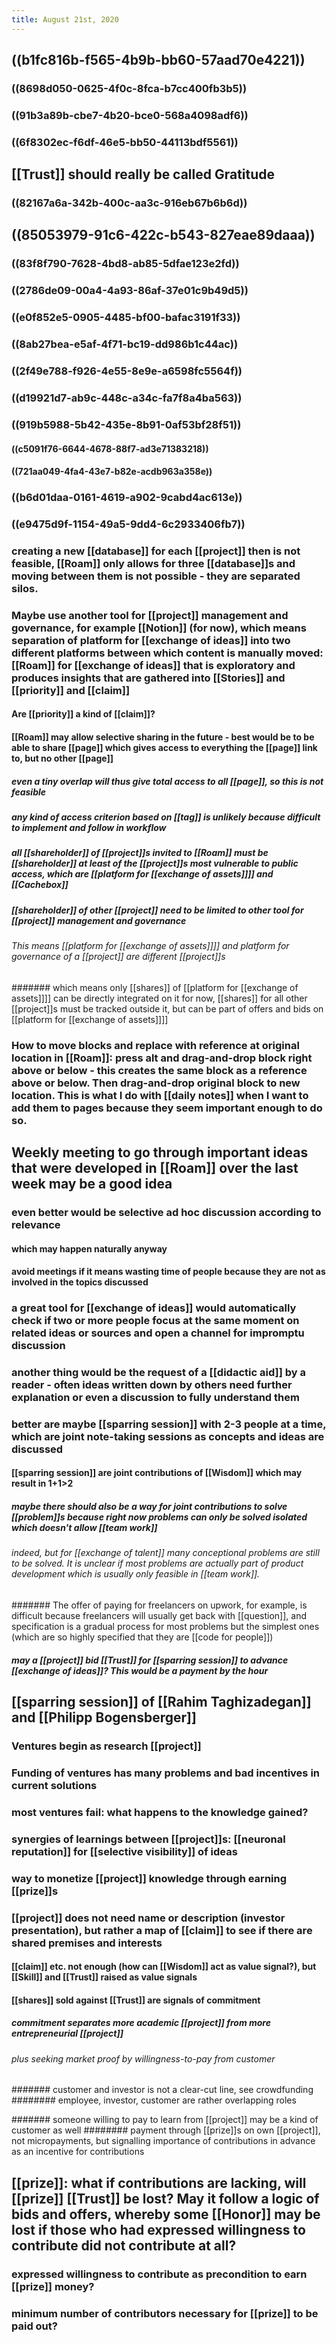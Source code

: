 ```yaml
---
title: August 21st, 2020
---
```


## ((b1fc816b-f565-4b9b-bb60-57aad70e4221))
### ((8698d050-0625-4f0c-8fca-b7cc400fb3b5))

### ((91b3a89b-cbe7-4b20-bce0-568a4098adf6))

### ((6f8302ec-f6df-46e5-bb50-44113bdf5561))

## [[Trust]] should really be called Gratitude
### ((82167a6a-342b-400c-aa3c-916eb67b6b6d))

## ((85053979-91c6-422c-b543-827eae89daaa))
### ((83f8f790-7628-4bd8-ab85-5dfae123e2fd))

### ((2786de09-00a4-4a93-86af-37e01c9b49d5))

### ((e0f852e5-0905-4485-bf00-bafac3191f33))

### ((8ab27bea-e5af-4f71-bc19-dd986b1c44ac))

### ((2f49e788-f926-4e55-8e9e-a6598fc5564f))

### ((d19921d7-ab9c-448c-a34c-fa7f8a4ba563))

### ((919b5988-5b42-435e-8b91-0af53bf28f51))
#### ((c5091f76-6644-4678-88f7-ad3e71383218))

#### ((721aa049-4fa4-43e7-b82e-acdb963a358e))

### ((b6d01daa-0161-4619-a902-9cabd4ac613e))

### ((e9475d9f-1154-49a5-9dd4-6c2933406fb7))

### creating a new [[database]] for each [[project]] then is not feasible, [[Roam]] only allows for three [[database]]s and moving between them is not possible - they are separated silos.

### Maybe use another tool for [[project]] management and governance, for example [[Notion]] (for now), which means separation of platform for [[exchange of ideas]] into two different platforms between which content is manually moved: [[Roam]] for [[exchange of ideas]] that is exploratory and produces insights that are gathered into [[Stories]] and [[priority]] and [[claim]]
#### Are [[priority]] a kind of [[claim]]?

#### [[Roam]] may allow selective sharing in the future - best would be to be able to share [[page]] which gives access to everything the [[page]] link to, but no other [[page]]
##### even a tiny overlap will thus give total access to all [[page]], so this is not feasible

##### any kind of access criterion based on [[tag]] is unlikely because difficult to implement and follow in workflow

##### all [[shareholder]] of [[project]]s invited to [[Roam]] must be [[shareholder]] at least of the [[project]]s most vulnerable to public access, which are [[platform for [[exchange of assets]]]] and [[Cachebox]]

##### [[shareholder]] of other [[project]] need to be limited to other tool for [[project]] management and governance
###### This means [[platform for [[exchange of assets]]]] and platform for governance of a [[project]] are different [[project]]s
####### which means only [[shares]] of [[platform for [[exchange of assets]]]] can be directly integrated on it for now, [[shares]] for all other [[project]]s must be tracked outside it, but can be part of offers and bids on [[platform for [[exchange of assets]]]]

### How to move blocks and replace with reference at original location in [[Roam]]: press alt and drag-and-drop block right above or below - this creates the same block as a reference above or below. Then drag-and-drop original block to new location. This is what I do with [[daily notes]] when I want to add them to pages because they seem important enough to do so.

## Weekly meeting to go through important ideas that were developed in [[Roam]] over the last week may be a good idea
### even better would be selective ad hoc discussion according to relevance
#### which may happen naturally anyway

#### avoid meetings if it means wasting time of people because they are not as involved in the topics discussed

### a great tool for [[exchange of ideas]] would automatically check if two or more people focus at the same moment on related ideas or sources and open a channel for impromptu discussion

### another thing would be the request of a [[didactic aid]] by a reader - often ideas written down by others need further explanation or even a discussion to fully understand them

### better are maybe [[sparring session]] with 2-3 people at a time, which are joint note-taking sessions as concepts and ideas are discussed
#### [[sparring session]] are joint contributions of [[Wisdom]] which may result in 1+1>2
##### maybe there should also be a way for joint contributions to solve [[problem]]s because right now problems can only be solved isolated which doesn't allow [[team work]] 
###### indeed, but for [[exchange of talent]] many conceptional problems are still to be solved. It is unclear if most problems are actually part of product development which is usually only feasible in [[team work]].
####### The offer of paying for freelancers on upwork, for example, is difficult because freelancers will usually get back with [[question]], and specification is a gradual process for most problems but the simplest ones (which are so highly specified that they are [[code for people]])

##### may a [[project]] bid [[Trust]] for [[sparring session]] to advance [[exchange of ideas]]? This would be a payment by the hour

## [[sparring session]] of [[Rahim Taghizadegan]] and [[Philipp Bogensberger]]
### Ventures begin as research [[project]]

### Funding of ventures has many problems and bad incentives in current solutions

### most ventures fail: what happens to the knowledge gained?

### synergies of learnings between [[project]]s: [[neuronal reputation]] for [[selective visibility]] of ideas

### way to monetize [[project]] knowledge through earning [[prize]]s

### [[project]] does not need name or description (investor presentation), but rather a map of [[claim]] to see if there are shared premises and interests
#### [[claim]] etc. not enough (how can [[Wisdom]] act as value signal?), but [[Skill]] and [[Trust]] raised as value signals

#### [[shares]] sold against [[Trust]] are signals of commitment
##### commitment separates more academic [[project]] from more entrepreneurial [[project]]
###### plus seeking market proof by willingness-to-pay from customer
####### customer and investor is not a clear-cut line, see crowdfunding
######## employee, investor, customer are rather overlapping roles

####### someone willing to pay to learn from [[project]] may be a kind of customer as well
######## payment through [[prize]]s on own [[project]], not micropayments, but signalling importance of contributions in advance as an incentive for contributions

## [[prize]]: what if contributions are lacking, will [[prize]] [[Trust]] be lost? May it  follow a logic of bids and offers, whereby some [[Honor]] may be lost if those who had expressed willingness to contribute did not contribute at all?
### expressed willingness to contribute as precondition to earn [[prize]] money?

### minimum number of contributors necessary for [[prize]] to be paid out?
